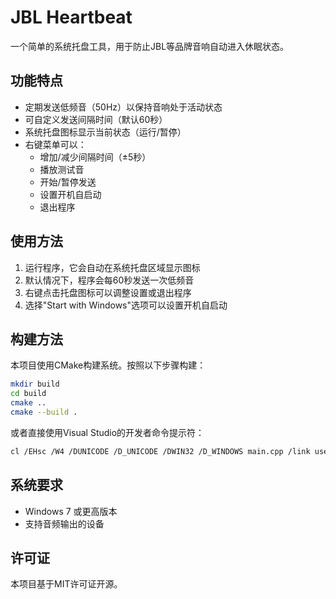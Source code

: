 # JBL Heartbeat

一个简单的系统托盘工具，用于防止JBL等品牌音响自动进入休眠状态。

## 功能特点

- 定期发送低频音（50Hz）以保持音响处于活动状态
- 可自定义发送间隔时间（默认60秒）
- 系统托盘图标显示当前状态（运行/暂停）
- 右键菜单可以：
  - 增加/减少间隔时间（±5秒）
  - 播放测试音
  - 开始/暂停发送
  - 设置开机自启动
  - 退出程序

## 使用方法

1. 运行程序，它会自动在系统托盘区域显示图标
2. 默认情况下，程序会每60秒发送一次低频音
3. 右键点击托盘图标可以调整设置或退出程序
4. 选择"Start with Windows"选项可以设置开机自启动

## 构建方法

本项目使用CMake构建系统。按照以下步骤构建：

```bash
mkdir build
cd build
cmake ..
cmake --build .
```

或者直接使用Visual Studio的开发者命令提示符：

```bash
cl /EHsc /W4 /DUNICODE /D_UNICODE /DWIN32 /D_WINDOWS main.cpp /link user32.lib shell32.lib comctl32.lib winmm.lib ole32.lib advapi32.lib /SUBSYSTEM:WINDOWS /OUT:jbl_heartbeat.exe
```

## 系统要求

- Windows 7 或更高版本
- 支持音频输出的设备

## 许可证

本项目基于MIT许可证开源。
